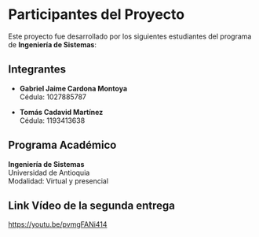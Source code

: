 # Participantes del Proyecto

Este proyecto fue desarrollado por los siguientes estudiantes del programa de **Ingeniería de Sistemas**:

## Integrantes

- **Gabriel Jaime Cardona Montoya**  
  Cédula: 1027885787

- **Tomás Cadavid Martínez**  
  Cédula: 1193413638

## Programa Académico

**Ingeniería de Sistemas**  
Universidad de Antioquia  
Modalidad: Virtual y presencial

## Link Vídeo de la segunda entrega
https://youtu.be/pvmgFANi414 
